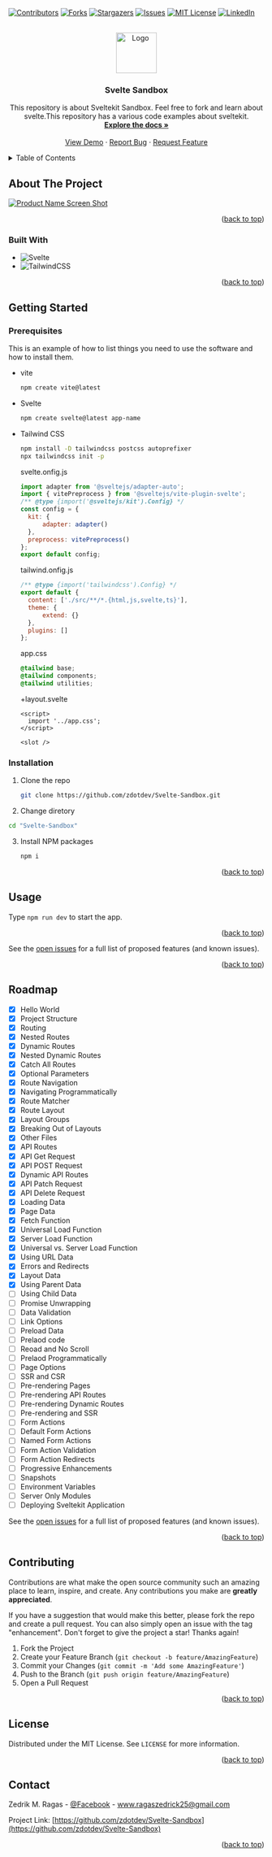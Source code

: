 <!-- Improved compatibility of back to top link: See: https://github.com/othneildrew/Best-README-Template/pull/73 -->

<a name="readme-top"></a>

<!--
*** Thanks for checking out the Best-README-Template. If you have a suggestion
*** that would make this better, please fork the repo and create a pull request
*** or simply open an issue with the tag "enhancement".
*** Don't forget to give the project a star!
*** Thanks again! Now go create something AMAZING! :D
-->

<!-- PROJECT SHIELDS -->
<!--
*** I'm using markdown "reference style" links for readability.
*** Reference links are enclosed in brackets [ ] instead of parentheses ( ).
*** See the bottom of this document for the declaration of the reference variables
*** for contributors-url, forks-url, etc. This is an optional, concise syntax you may use.
*** https://www.markdownguide.org/basic-syntax/#reference-style-links
-->

[![Contributors][contributors-shield]][contributors-url]
[![Forks][forks-shield]][forks-url]
[![Stargazers][stars-shield]][stars-url]
[![Issues][issues-shield]][issues-url]
[![MIT License][license-shield]][license-url]
[![LinkedIn][linkedin-shield]][linkedin-url]

<!-- PROJECT LOGO -->
<br />
<div align="center">
  <a href="https://github.com/zdotdev/Svelte-Sandbox">
    <img src="images/logo.png" alt="Logo" width="80" height="80">
  </a>

<h3 align="center">Svelte Sandbox</h3>

  <p align="center">
    This repository is about Sveltekit Sandbox. Feel free to fork and learn about svelte.This repository has a various code examples about sveltekit.
    <br />
    <a href="https://github.com/zdotdev/Svelte-Sandbox"><strong>Explore the docs »</strong></a>
    <br />
    <br />
    <a href="https://github.com/zdotdev/Svelte-Sandbox">View Demo</a>
    ·
    <a href="https://github.com/zdotdev/Svelte-Sandbox/issues">Report Bug</a>
    ·
    <a href="https://github.com/zdotdev/Svelte-Sandbox/issues">Request Feature</a>
  </p>
</div>

<!-- TABLE OF CONTENTS -->
<details>
  <summary>Table of Contents</summary>
  <ol>
    <li>
      <a href="#about-the-project">About The Project</a>
      <ul>
        <li><a href="#built-with">Built With</a></li>
      </ul>
    </li>
    <li>
      <a href="#getting-started">Getting Started</a>
      <ul>
        <li><a href="#prerequisites">Prerequisites</a></li>
        <li><a href="#installation">Installation</a></li>
      </ul>
    </li>
    <li><a href="#usage">Usage</a></li>
    <li><a href="#roadmap">Roadmap</a></li>
    <li><a href="#contributing">Contributing</a></li>
    <li><a href="#license">License</a></li>
    <li><a href="#contact">Contact</a></li>
    <li><a href="#acknowledgments">Acknowledgments</a></li>
  </ol>
</details>

<!-- ABOUT THE PROJECT -->

## About The Project

[![Product Name Screen Shot][product-screenshot]](https://example.com)

<p align="right">(<a href="#readme-top">back to top</a>)</p>

### Built With

- ![Svelte](https://img.shields.io/badge/svelte-%23f1413d.svg?style=for-the-badge&logo=svelte&logoColor=white)
- ![TailwindCSS](https://img.shields.io/badge/tailwindcss-%2338B2AC.svg?style=for-the-badge&logo=tailwind-css&logoColor=white)

<p align="right">(<a href="#readme-top">back to top</a>)</p>

<!-- GETTING STARTED -->

## Getting Started

### Prerequisites

This is an example of how to list things you need to use the software and how to install them.

- vite

  ```sh
  npm create vite@latest
  ```

- Svelte

  ```sh
  npm create svelte@latest app-name
  ```

- Tailwind CSS

  ```sh
  npm install -D tailwindcss postcss autoprefixer
  npx tailwindcss init -p
  ```

  svelte.onfig.js

  ```js
  import adapter from '@sveltejs/adapter-auto';
  import { vitePreprocess } from '@sveltejs/vite-plugin-svelte';
  /** @type {import('@sveltejs/kit').Config} */
  const config = {
  	kit: {
  		adapter: adapter()
  	},
  	preprocess: vitePreprocess()
  };
  export default config;
  ```

  tailwind.onfig.js

  ```js
  /** @type {import('tailwindcss').Config} */
  export default {
  	content: ['./src/**/*.{html,js,svelte,ts}'],
  	theme: {
  		extend: {}
  	},
  	plugins: []
  };
  ```

  app.css

  ```css
  @tailwind base;
  @tailwind components;
  @tailwind utilities;
  ```

  +layout.svelte

  ```svelte
  <script>
  	import '../app.css';
  </script>

  <slot />
  ```

### Installation

1. Clone the repo
   ```sh
   git clone https://github.com/zdotdev/Svelte-Sandbox.git
   ```
2. Change diretory

```sh
cd "Svelte-Sandbox"
```

3. Install NPM packages
   ```sh
   npm i
   ```

<p align="right">(<a href="#readme-top">back to top</a>)</p>

<!-- USAGE EXAMPLES -->

## Usage

Type `npm run dev` to start the app.

<p align="right">(<a href="#readme-top">back to top</a>)</p>

See the [open issues](https://github.com/zdotdev/Svelte-Sandbox/issues) for a full list of proposed features (and known issues).

<p align="right">(<a href="#readme-top">back to top</a>)</p>

## Roadmap

- [x] Hello World
- [x] Project Structure
- [x] Routing
- [x] Nested Routes
- [x] Dynamic Routes
- [x] Nested Dynamic Routes
- [x] Catch All Routes
- [x] Optional Parameters
- [x] Route Navigation
- [x] Navigating Programmatically
- [x] Route Matcher
- [x] Route Layout
- [x] Layout Groups
- [x] Breaking Out of Layouts
- [x] Other Files
- [x] API Routes
- [x] API Get Request
- [x] API POST Request
- [x] Dynamic API Routes
- [x] API Patch Request
- [x] API Delete Request
- [x] Loading Data
- [x] Page Data
- [x] Fetch Function
- [x] Universal Load Function
- [x] Server Load Function
- [x] Universal vs. Server Load Function
- [x] Using URL Data
- [x] Errors and Redirects
- [x] Layout Data
- [x] Using Parent Data
- [ ] Using Child Data
- [ ] Promise Unwrapping
- [ ] Data Validation
- [ ] Link Options
- [ ] Preload Data
- [ ] Prelaod code
- [ ] Reoad and No Scroll
- [ ] Prelaod Programmatically
- [ ] Page Options
- [ ] SSR and CSR
- [ ] Pre-rendering Pages
- [ ] Pre-rendering API Routes
- [ ] Pre-rendering Dynamic Routes
- [ ] Pre-rendering and SSR
- [ ] Form Actions
- [ ] Default Form Actions
- [ ] Named Form Actions
- [ ] Form Action Validation
- [ ] Form Action Redirects
- [ ] Progressive Enhancements
- [ ] Snapshots
- [ ] Environment Variables
- [ ] Server Only Modules
- [ ] Deploying Sveltekit Application

See the [open issues](https://github.com/zdotdev/Svelte-Sandbox/issues) for a full list of proposed features (and known issues).

<p align="right">(<a href="#readme-top">back to top</a>)</p>

## Contributing

Contributions are what make the open source community such an amazing place to learn, inspire, and create. Any contributions you make are **greatly appreciated**.

If you have a suggestion that would make this better, please fork the repo and create a pull request. You can also simply open an issue with the tag "enhancement".
Don't forget to give the project a star! Thanks again!

1. Fork the Project
2. Create your Feature Branch (`git checkout -b feature/AmazingFeature`)
3. Commit your Changes (`git commit -m 'Add some AmazingFeature'`)
4. Push to the Branch (`git push origin feature/AmazingFeature`)
5. Open a Pull Request

<p align="right">(<a href="#readme-top">back to top</a>)</p>

## License

Distributed under the MIT License. See `LICENSE` for more information.

<p align="right">(<a href="#readme-top">back to top</a>)</p>

## Contact

Zedrik M. Ragas - [@Facebook](https://www.facebook.com/zedsilog) - www.ragaszedrick25@gmail.com

Project Link: [https://github.com/zdotdev/Svelte-Sandbox](https://github.com/zdotdev/Svelte-Sandbox)

<p align="right">(<a href="#readme-top">back to top</a>)</p>
<!-- MARKDOWN LINKS & IMAGES -->
<!-- https://www.markdownguide.org/basic-syntax/#reference-style-links -->

[contributors-shield]: https://img.shields.io/github/contributors/zdotdev/Svelte-Sandbox.svg?style=for-the-badge
[contributors-url]: https://github.com/zdotdev/Svelte-Sandbox/graphs/contributors
[forks-shield]: https://img.shields.io/github/forks/zdotdev/Svelte-Sandbox.svg?style=for-the-badge
[forks-url]: https://github.com/zdotdev/Svelte-Sandbox/network/members
[stars-shield]: https://img.shields.io/github/stars/zdotdev/Svelte-Sandbox.svg?style=for-the-badge
[stars-url]: https://github.com/zdotdev/Svelte-Sandbox/stargazers
[issues-shield]: https://img.shields.io/github/issues/zdotdev/Svelte-Sandbox.svg?style=for-the-badge
[issues-url]: https://github.com/zdotdev/Svelte-Sandbox/issues
[license-shield]: https://img.shields.io/github/license/zdotdev/Svelte-Sandbox.svg?style=for-the-badge
[license-url]: https://github.com/zdotdev/Svelte-Sandbox/blob/main/LICENSE
[linkedin-shield]: https://img.shields.io/badge/-LinkedIn-black.svg?style=for-the-badge&logo=linkedin&colorB=555
[linkedin-url]: https://www.linkedin.com/in/zedrick-ragas-19a677286/
[product-screenshot]: static/svelte%20icon.png
